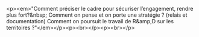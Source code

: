 &lt;p&gt;&lt;em&gt;&quot;Comment préciser le cadre pour sécuriser l’engagement, rendre plus fort?&amp;nbsp; Comment on pense et on porte une stratégie ? (relais et documentation) Comment on poursuit le travail de R&amp;amp;D sur les territoires ?&quot;&lt;&#x2F;em&gt;&lt;&#x2F;p&gt;&lt;p&gt;&lt;br&gt;&lt;&#x2F;p&gt;&lt;p&gt;&lt;br&gt;&lt;&#x2F;p&gt;